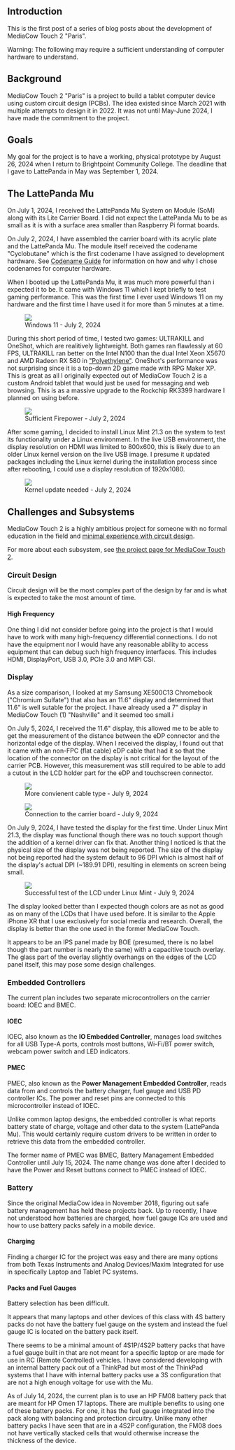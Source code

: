 ## Introduction
This is the first post of a series of blog posts about the development of MediaCow Touch 2 "Paris".

Warning: The following may require a sufficient understanding of computer hardware to understand.

## Background
MediaCow Touch 2 "Paris" is a project to build a tablet computer device using custom circuit design (PCBs). The idea existed since March 2021 with multiple attempts to design it in 2022. It was not until May-June 2024, I have made the commitment to the project. 

## Goals 
My goal for the project is to have a working, physical prototype by August 26, 2024 when I return to Brightpoint Community College. The deadline that I gave to LattePanda in May was September 1, 2024.  

## The LattePanda Mu
On July 1, 2024, I received the LattePanda Mu System on Module (SoM) along with its Lite Carrier Board. I did not expect the LattePanda Mu to be as small as it is with a surface area smaller than Raspberry Pi format boards.

On July 2, 2024, I have assembled the carrier board with its acrylic plate and the LattePanda Mu. The module itself received the codename "Cyclobutane" which is the first codename I have assigned to development hardware. See [Codename Guide](../../projects/codenames/) for information on how and why I chose codenames for computer hardware. 

When I booted up the LattePanda Mu, it was much more powerful than i expected it to be. It came with Windows 11 which I kept briefly to test gaming performance. This was the first time I ever used Windows 11 on my hardware and the first time I have used it for more than 5 minutes at a time.

<figure>
    <img src="/static/blog/mct2_p1/mu_win11.webp">
    <figcaption>Windows 11 - July 2, 2024</figcaption>
</figure>

During this short period of time, I tested two games: ULTRAKILL and OneShot, which are realitively lightweight. Both games ran flawlessly at 60 FPS, ULTRAKILL ran better on the Intel N100 than the dual Intel Xeon X5670 and AMD Radeon RX 580 in ["Polyethylene"](../../projects/wbpc_pe/). OneShot's performance was not surprising since it is a top-down 2D game made with RPG Maker XP. This is great as all I originally expected out of MediaCow Touch 2 is a custom Android tablet that would just be used for messaging and web browsing. This is as a massive upgrade to the Rockchip RK3399 hardware I planned on using before.

<figure>
    <img src="/static/blog/mct2_p1/mu_ultrakill.webp">
    <figcaption>Sufficient Firepower - July 2, 2024</figcaption>
</figure>

After some gaming, I decided to install Linux Mint 21.3 on the system to test its functionality under a Linux environment. In the live USB environment, the display resolution on HDMI was limited to 800x600, this is likely due to an older Linux kernel version on the live USB image. I presume it updated packages including the Linux kernel during the installation process since after rebooting, I could use a display resolution of 1920x1080. 

<figure>
    <img src="/static/blog/mct2_p1/mu_mint_nodrivers.webp">
    <figcaption>Kernel update needed - July 2, 2024</figcaption>
</figure>

## Challenges and Subsystems
MediaCow Touch 2 is a highly ambitious project for someone with no formal education in the field and [minimal experience with circuit design](../../projects/mathpad/). 

For more about each subsystem, see [the project page for MediaCow Touch 2](../../projects/mct2/).

### Circuit Design
Circuit design will be the most complex part of the design by far and is what is expected to take the most amount of time.

#### High Frequency
One thing I did not consider before going into the project is that I would have to work with many high-frequency differential connections. I do not have the equipment nor I would have any reasonable ability to access equipment that can debug such high frequency interfaces. This includes HDMI, DisplayPort, USB 3.0, PCIe 3.0 and MIPI CSI.

### Display
As a size comparison, I looked at my Samsung XE500C13 Chromebook ("Chromium Sulfate") that also has an 11.6" display and determined that 11.6" is well sutable for the project. I have already used a 7" display in MediaCow Touch (1) "Nashville" and it seemed too small.i

On July 5, 2024, I received the 11.6" display, this allowed me to be able to get the measurement of the distance between the eDP connector and the horizontal edge of the display. When I received the display, I found out that it came with an non-FPC (flat cable) eDP cable that had it so that the location of the connector on the display is not critical for the layout of the carrier PCB. However, this measurement was still required to be able to add a cutout in the LCD holder part for the eDP and touchscreen connector.

<figure>
    <img src="/static/blog/mct2_p1/lcd_cable.webp">
    <figcaption>More convienent cable type - July 9, 2024</figcaption>
</figure>

<figure>
    <img src="/static/blog/mct2_p1/lcd_cable_2.webp">
    <figcaption>Connection to the carrier board - July 9, 2024</figcaption>
</figure>


On July 9, 2024, I have tested the display for the first time. Under Linux Mint 21.3, the display was functional though there was no touch support though the addition of a kernel driver can fix that. Another thing I noticed is that the physical size of the display was not being reported. The size of the display not being reported had the system default to 96 DPI which is almost half of the display's actual DPI (~189.91 DPI), resulting in elements on screen being small. 

<figure>
    <img src="/static/blog/mct2_p1/mu_mint_lcd.webp">
    <figcaption>Successful test of the LCD under Linux Mint - July 9, 2024</figcaption>
</figure>

The display looked better than I expected though colors are as not as good as on many of the LCDs that I have used before. It is similar to the Apple iPhone XR that I use exclusively for social media and research. Overall, the display is better than the one used in the former MediaCow Touch. 

It appears to be an IPS panel made by BOE (presumed, there is no label though the part number is nearly the same) with a capacitive touch overlay. The glass part of the overlay slightly overhangs on the edges of the LCD panel itself, this may pose some design challenges. 

### Embedded Controllers
The current plan includes two separate microcontrollers on the carrier board: IOEC and BMEC. 

#### IOEC
IOEC, also known as the **IO Embedded Controller**, manages load switches for all USB Type-A ports, controls most buttons, Wi-Fi/BT power switch, webcam power switch and LED indicators.

#### PMEC
PMEC, also known as the **Power Management Embedded Controller**, reads data from and controls the battery charger, fuel gauge and USB PD controller ICs. The power and reset pins are connected to this microcontroller instead of IOEC.

Unlike common laptop designs, the embedded controller is what reports battery state of charge, voltage and other data to the system (LattePanda Mu). This would certainly require custom drivers to be written in order to retrieve this data from the embedded controller.

The former name of PMEC was BMEC, Battery Management Embedded Controller until July 15, 2024. The name change was done after I decided to have the Power and Reset buttons connect to PMEC instead of IOEC.

### Battery
Since the original MediaCow idea in November 2018, figuring out safe battery management has held these projects back. Up to recently, I have not understood how batteries are charged, how fuel gauge ICs are used and how to use battery packs safely in a mobile device.

#### Charging
Finding a charger IC for the project was easy and there are many options from both Texas Instruments and Analog Devices/Maxim Integrated for use in specifically Laptop and Tablet PC systems.

#### Packs and Fuel Gauges
Battery selection has been difficult. 

It appears that many laptops and other devices of this class with 4S battery packs do not have the battery fuel gauge on the system and instead the fuel gauge IC is located on the battery pack itself. 

There seems to be a minimal amount of 4S1P/4S2P battery packs that have a fuel gauge built in that are not meant for a specific laptop or are made for use in RC (Remote Controlled) vehicles. I have considered developing with an internal battery pack out of a ThinkPad but most of the ThinkPad systems that I have with internal battery packs use a 3S configuration that are not a high enough voltage for use with the Mu. 

As of July 14, 2024, the current plan is to use an HP FM08 battery pack that are meant for HP Omen 17 laptops. There are multiple benefits to using one of these battery packs. For one, it has the fuel gauge integrated into the pack along with balancing and protection circuitry. Unlike many other battery packs I have seen that are in a 4S2P configuration, the FM08 does not have vertically stacked cells that would otherwise increase the thickness of the device.



